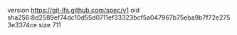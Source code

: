 version https://git-lfs.github.com/spec/v1
oid sha256:8d2589ef74dc10d55d0711ef33323bcf5a047967b75eba9b7f72e2753e3374ce
size 711
